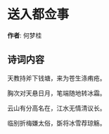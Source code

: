 # 送入都佥事

**作者**: 何梦桂

## 诗词内容

天教持斧下钱塘，来为苍生涤痏疮。

胸次对天悬日月，笔端随地转冰霜。

云山有分高名在，江水无情清议长。

临别折梅嫌太俗，斲将冰雪荐琼觞。

